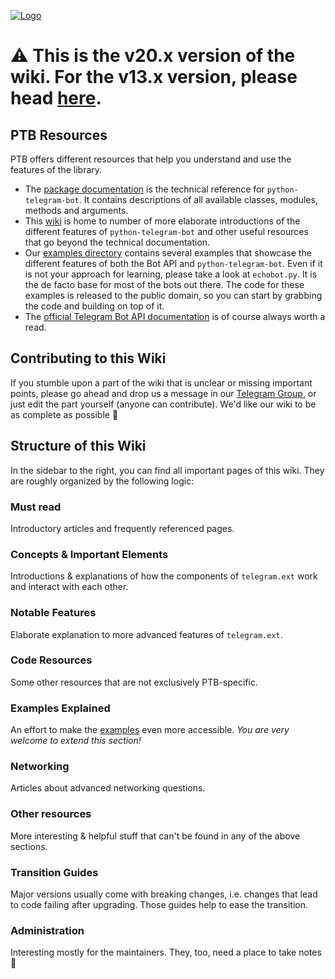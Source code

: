 [![Logo](https://github.com/python-telegram-bot/logos/raw/master/logo-text/png/ptb-logo-text_768.png)](https://python-telegram-bot.org/)

# ⚠️ This is the v20.x version of the wiki. For the v13.x version, please head [here](https://github.com/python-telegram-bot/v13.x-wiki/wiki).

## PTB Resources

PTB offers different resources that help you understand and use the features of the library.

-   The [package documentation][] is the technical reference for
    `python-telegram-bot`. It contains descriptions of all available
    classes, modules, methods and arguments.
-   This [wiki][] is home to number of more elaborate introductions of
    the different features of `python-telegram-bot` and other useful
    resources that go beyond the technical documentation.
-   Our [examples directory][] contains several examples that showcase
    the different features of both the Bot API and
    `python-telegram-bot`. Even if it is not your approach for learning,
    please take a look at `echobot.py`. It is the de facto base for most
    of the bots out there. The code for these examples is released to
    the public domain, so you can start by grabbing the code and
    building on top of it.
-   The [official Telegram Bot API documentation][] is of course always
    worth a read.


[package documentation]: https://python-telegram-bot.readthedocs.io/
[wiki]: https://github.com/python-telegram-bot/python-telegram-bot/wiki/
[examples directory]: https://github.com/python-telegram-bot/python-telegram-bot/blob/master/examples/README.md
[official Telegram Bot API documentation]: https://core.telegram.org/bots/api


## Contributing to this Wiki
If you stumble upon a part of the wiki that is unclear or missing important points, please go ahead and drop us a message in our [Telegram Group](https://t.me/pythontelegrambotgroup), or just edit the part yourself (anyone can contribute). We'd like our wiki to be as complete as possible 🙂

## Structure of this Wiki

In the sidebar to the right, you can find all important pages of this wiki. They are roughly organized by the following logic:

### Must read

Introductory articles and frequently referenced pages.

### Concepts & Important Elements

Introductions & explanations of how the components of `telegram.ext` work and interact with each other.

### Notable Features

Elaborate explanation to more advanced features of `telegram.ext`.

### Code Resources

Some other resources that are not exclusively PTB-specific.

### Examples Explained

An effort to make the [examples](https://github.com/python-telegram-bot/python-telegram-bot/tree/master/examples) even more accessible.
*You are very welcome to extend this section!*

### Networking

Articles about advanced networking questions.

### Other resources

More interesting & helpful stuff that can't be found in any of the above sections.

### Transition Guides

Major versions usually come with breaking changes, i.e. changes that lead to code failing after upgrading. Those guides help to ease the transition.

### Administration

Interesting mostly for the maintainers. They, too, need a place to take notes 🙂